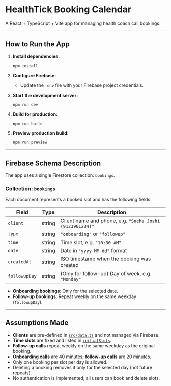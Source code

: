 # HealthTick Booking Calendar

A React + TypeScript + Vite app for managing health coach call bookings.

---

## How to Run the App

1. **Install dependencies:**
   ```sh
   npm install
   ```

2. **Configure Firebase:**
   - Update the `.env` file with your Firebase project credentials.

3. **Start the development server:**
   ```sh
   npm run dev
   ```

4. **Build for production:**
   ```sh
   npm run build
   ```

5. **Preview production build:**
   ```sh
   npm run preview
   ```

---

## Firebase Schema Description

The app uses a single Firestore collection: `bookings`.

### Collection: `bookings`

Each document represents a booked slot and has the following fields:

| Field         | Type     | Description                                                                 |
|---------------|----------|-----------------------------------------------------------------------------|
| `client`      | string   | Client name and phone, e.g. `"Sneha Joshi (9123901234)"`                    |
| `type`        | string   | `"onboarding"` or `"followup"`                                              |
| `time`        | string   | Time slot, e.g. `"10:30 AM"`                                                |
| `date`        | string   | Date in `"yyyy-MM-dd"` format                                               |
| `createdAt`   | string   | ISO timestamp when the booking was created                                  |
| `followupDay` | string   | (Only for follow-up) Day of week, e.g. `"Monday"`                           |

- **Onboarding bookings**: Only for the selected date.
- **Follow-up bookings**: Repeat weekly on the same weekday (`followupDay`).

---

## Assumptions Made

- **Clients** are pre-defined in [`src/data.ts`](src/data.ts) and not managed via Firebase.
- **Time slots** are fixed and listed in [`initialSlots`](src/data.ts).
- **Follow-up calls** repeat weekly on the same weekday as the original booking.
- **Onboarding calls** are 40 minutes; **follow-up calls** are 20 minutes.
- Only one booking per slot per day is allowed.
- Deleting a booking removes it only for the selected day (not future repeats).
- No authentication is implemented; all users can book and delete slots.
